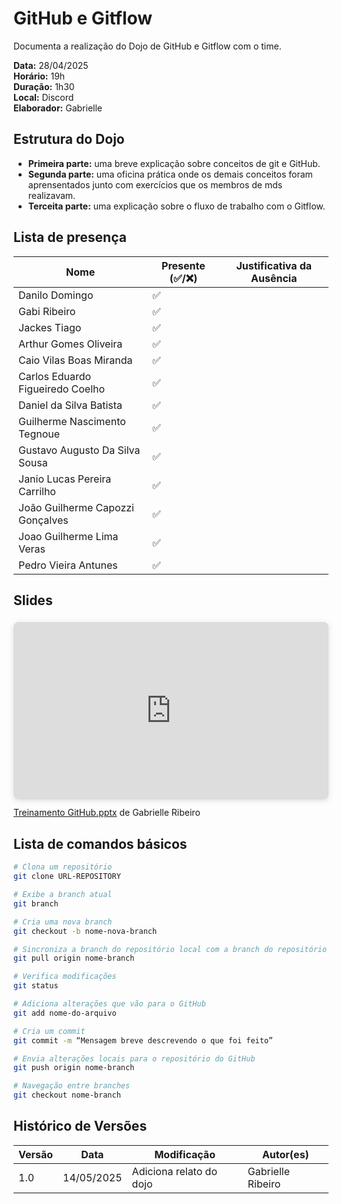 # GitHub e Gitflow

Documenta a realização do Dojo de GitHub e Gitflow com o time.

**Data:** 28/04/2025      
**Horário:** 19h        
**Duração:** 1h30  
**Local:** Discord  
**Elaborador:** Gabrielle

## Estrutura do Dojo

- **Primeira parte:** uma breve explicação sobre conceitos de git e GitHub.
- **Segunda parte:** uma oficina prática onde os demais conceitos foram aprensentados junto com exercícios que os membros de mds realizavam.
- **Terceita parte:** uma explicação sobre o fluxo de trabalho com o Gitflow.

## Lista de presença

| Nome                              | Presente (✅/❌) | Justificativa da Ausência               |
|-----------------------------------|-------------------|-----------------------------------------|
| Danilo Domingo                    |     ✅           |                                         |
| Gabi Ribeiro                      |    ✅           |                                        |
| Jackes Tiago                      |     ✅           |                                         |
| Arthur Gomes Oliveira             |     ✅           |                                         |
| Caio Vilas Boas Miranda           |     ✅           |                                         |
| Carlos Eduardo Figueiredo Coelho  |     ✅           |                      |
| Daniel da Silva Batista           |     ✅           |                                         |
| Guilherme Nascimento Tegnoue      |     ✅           |                                          |
| Gustavo Augusto Da Silva Sousa    |     ✅           |                                         |
| Janio Lucas Pereira Carrilho      |     ✅           |                                          |
| João Guilherme Capozzi Gonçalves  |     ✅           |                                         |
| Joao Guilherme Lima Veras         |     ✅           |                                         |
| Pedro Vieira Antunes              |     ✅           |                                         |


## Slides

<div style="position: relative; width: 100%; height: 0; padding-top: 56.2500%;
 padding-bottom: 0; box-shadow: 0 2px 8px 0 rgba(63,69,81,0.16); margin-top: 1.6em; margin-bottom: 0.9em; overflow: hidden;
 border-radius: 8px; will-change: transform;">
  <iframe loading="lazy" style="position: absolute; width: 100%; height: 100%; top: 0; left: 0; border: none; padding: 0;margin: 0;"
    src="https://www.canva.com/design/DAGnc1lBrdU/-NYdtq18maCGNZb8Qz-sXg/view?embed" allowfullscreen="allowfullscreen" allow="fullscreen">
  </iframe>
</div>
<a href="https:&#x2F;&#x2F;www.canva.com&#x2F;design&#x2F;DAGnc1lBrdU&#x2F;-NYdtq18maCGNZb8Qz-sXg&#x2F;view?utm_content=DAGnc1lBrdU&amp;utm_campaign=designshare&amp;utm_medium=embeds&amp;utm_source=link" target="_blank" rel="noopener">Treinamento GitHub.pptx</a> de Gabrielle Ribeiro

## Lista de comandos básicos
```bash
# Clona um repositório
git clone URL-REPOSITORY

# Exibe a branch atual
git branch

# Cria uma nova branch
git checkout -b nome-nova-branch

# Sincroniza a branch do repositório local com a branch do repositório remoto
git pull origin nome-branch

# Verifica modificações
git status

# Adiciona alterações que vão para o GitHub
git add nome-do-arquivo

# Cria um commit
git commit -m “Mensagem breve descrevendo o que foi feito”

# Envia alterações locais para o repositório do GitHub
git push origin nome-branch

# Navegação entre branches
git checkout nome-branch
```

## Histórico de Versões

| Versão | Data       | Modificação                | Autor(es)         |
|--------|------------|----------------------------|-------------------|
|   1.0  | 14/05/2025 | Adiciona relato do dojo   | Gabrielle Ribeiro  | 

